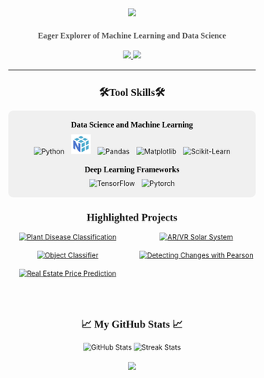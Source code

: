 <h1 align="center">
    <img src="https://readme-typing-svg.herokuapp.com/?font=Righteous&size=35&color=7F00FF&center=true&vCenter=true&width=500&height=70&duration=4000&lines=Hi+There!+👋;I'm+Bhavani+Shankar!;" />
</h1>

<h3 align="center" style="font-family: 'Times New Roman', sans-serif; color: #555;">Eager Explorer of Machine Learning and Data Science</h3>

<div align="center" style="margin: 20px;">
  <a href="mailto:abhavanishankar2002@gmail.com">
    <img src="https://img.shields.io/badge/Email-D14836?style=for-the-badge&logo=gmail&logoColor=white&background=DD2727" />
  </a>
  <a href="https://www.linkedin.com/in/abs768/" target="_blank">
    <img src="https://img.shields.io/badge/LinkedIn-%230077B5.svg?&style=for-the-badge&logo=linkedin&logoColor=white&background=0077B5" />
  </a>
</div>

<hr/>

<h2 align="center" style="font-family: 'Times New Roman', sans-serif;">🛠️Tool Skills🛠️</h2>
<div align="center" style="background-color: #f0f0f0; padding: 20px; border-radius: 10px; display: flex; flex-direction: column; justify-content: center; align-items: center;">
    <!-- First Group of Tools with Title -->
    <div style="margin-bottom: 20px;">
        <div style="font-family: 'Times New Roman', sans-serif; font-size: 16px; font-weight: bold; margin-bottom: 10px; color: #000;">Data Science and Machine Learning</div>
        <img src="https://cdn.jsdelivr.net/gh/devicons/devicon/icons/python/python-original.svg" alt="Python" style="width: 40px; margin-right: 10px;"/>
        <img src="https://github.com/valohai/ml-logos/raw/master/numpy.svg" alt="Numpy" style="width: 40px; margin-right: 10px;"/>
        <img src="https://github.com/valohai/ml-logos/raw/master/pandas.svg" alt="Pandas" style="width: 40px; margin-right: 10px;"/>
        <img src="https://github.com/valohai/ml-logos/raw/master/matplotlib.svg" alt="Matplotlib" style="width: 40px; margin-right: 10px;"/>
        <img src="https://github.com/valohai/ml-logos/raw/master/scikit-learn.svg" alt="Scikit-Learn" style="width: 40px;"/>
    </div>
    <!-- Second Group of Tools with Title -->
    <div>
        <div style="font-family: 'Times New Roman', sans-serif; font-size: 16px; font-weight: bold; margin-bottom: 10px; color: #000;">Deep Learning Frameworks</div>
        <img src="https://skillicons.dev/icons?i=tensorflow" alt="TensorFlow" style="width: 60px; margin-right: 10px;"/>
        <img src="https://github.com/valohai/ml-logos/raw/master/pytorch.svg" alt="Pytorch" style="width: 60px;"/>
    </div>
</div>

<h2 align="center" style="font-family: 'Times New Roman', sans-serif;">🌟 Highlighted Projects 🌟</h2
<br>
<div align="center" style="display: grid; grid-template-columns: repeat(2, 1fr); gap: 20px;">
  <!-- Plant Disease Classification Using DenseNet-169 -->
  <a href="https://github.com/abs768/Plant-Disease-Classification-Using-Densenet-169-Architecture-of-CNN">
    <img alt="Plant Disease Classification" src="https://github-readme-stats.vercel.app/api/pin/?username=abs768&repo=Plant-Disease-Classification-Using-Densenet-169-Architecture-of-CNN&theme=nightowl" style="width: 300px;"/>
  </a>
  <!-- AR/VR Solar System -->
  <a href="https://github.com/abs768/arvr-solar-system">
    <img alt="AR/VR Solar System" src="https://github-readme-stats.vercel.app/api/pin/?username=abs768&repo=arvr-solar-system&theme=nightowl" style="width: 300px;"/>
  </a>
  <!-- Object Classifier using Computer Vision -->
  <a href="https://github.com/abs768/Object-Classifier-using-Computer-Vision">
    <img alt="Object Classifier" src="https://github-readme-stats.vercel.app/api/pin/?username=abs768&repo=Object-Classifier-using-Computer-Vision&theme=nightowl" style="width: 300px;"/>
  </a>
  <!-- Detecting changes using Pearson Correlation Coefficient -->
  <a href="https://github.com/abs768/Detecting-changes-between-two-images-using-Pearson-Correlation-Coefficient">
    <img alt="Detecting Changes with Pearson" src="https://github-readme-stats.vercel.app/api/pin/?username=abs768&repo=Detecting-changes-between-two-images-using-Pearson-Correlation-Coefficient&theme=nightowl" style="width: 300px;"/>
  </a>
  <!-- Real Estate Price Prediction -->
  <a href="https://github.com/abs768/Real-Estate-Price-Prediction">
    <img alt="Real Estate Price Prediction" src="https://github-readme-stats.vercel.app/api/pin/?username=abs768&repo=Real-Estate-Price-Prediction&theme=nightowl" style="width: 300px;"/>
  </a>
</div>
<br/><br/><br/>

<h2 align="center" style="font-family: 'Times New Roman', sans-serif;">📈 My GitHub Stats 📈</h2>
<div align="center">
  <img src="https://github-readme-stats.vercel.app/api?username=abs768&show_icons=true&theme=nightowl&border_radius=10" alt="GitHub Stats"/>
  <img src="https://github-readme-streak-stats.herokuapp.com/?user=abs768&theme=nightowl&border_radius=10" alt="Streak Stats"/>
</div>

<h3 align="center" style="font-family: 'Times New Roman', sans-serif;">
    <img src="https://readme-typing-svg.herokuapp.com/?font=Righteous&size=25&center=true&vCenter=true&width=500&height=70&duration=4000&lines=Thank+you+for+visiting!;Connect+with+me+on+LinkedIn!;Let's+build+something+amazing+together!;" />
</h3>
